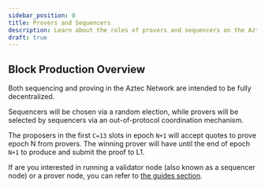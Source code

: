 ```yaml
---
sidebar_position: 0
title: Provers and Sequencers
description: Learn about the roles of provers and sequencers on the Aztec network.
draft: true
---
```


## Block Production Overview

Both sequencing and proving in the Aztec Network are intended to be fully decentralized.

Sequencers will be chosen via a random election, while provers will be selected by sequencers via an out-of-protocol coordination mechanism.

The proposers in the first `C=13` slots in epoch `N+1` will accept quotes to prove epoch N from provers. The winning prover will have until the end of epoch `N+1` to produce and submit the proof to L1.

If are you interested in running a validator node (also known as a sequencer node) or a prover node, you can refer to [the guides section](./../../guides/run_nodes/index.md).
